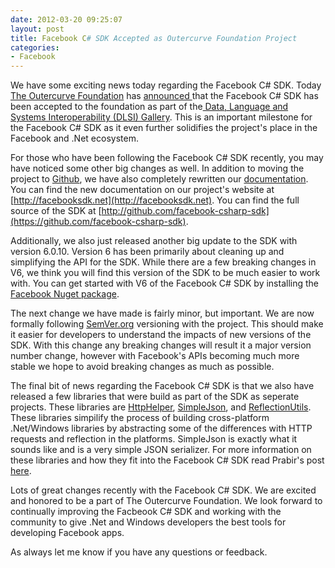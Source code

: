 ```yaml
---
date: 2012-03-20 09:25:07
layout: post
title: Facebook C# SDK Accepted as Outercurve Foundation Project
categories:
- Facebook
---
```


We have some exciting news today regarding the Facebook C# SDK. Today [The Outercurve Foundation](http://outercurve.org) has [announced ](http://www.outercurve.org/News/articleType/ArticleView/articleId/54/Outercurve-Foundation-Accepts-Facebook-C-SDK-Project)that the Facebook C# SDK has been accepted to the foundation as part of the[ Data, Language and Systems Interoperability (DLSI) Gallery](http://www.outercurve.org/Galleries/DataLanguagesandSystemsInteroperability). This is an important milestone for the Facebook C# SDK as it even further solidifies the project's place in the Facebook and .Net ecosystem.

For those who have been following the Facebook C# SDK recently, you may have noticed some other big changes as well. In addition to moving the project to [Github](https://github.com/facebook-csharp-sdk), we have also completely rewritten our [documentation](http://facebooksdk.net). You can find the new documentation on our project's website at [http://facebooksdk.net](http://facebooksdk.net). You can find the full source of the SDK at [http://github.com/facebook-csharp-sdk](https://github.com/facebook-csharp-sdk).

Additionally, we also just released another big update to the SDK with version 6.0.10. Version 6 has been primarily about cleaning up and simplifying the API for the SDK. While there are a few breaking changes in V6, we think you will find this version of the SDK to be much easier to work with. You can get started with V6 of the Facebook C# SDK by installing the [Facebook Nuget package](http://nuget.org/packages/Facebook).

The next change we have made is fairly minor, but important. We are now formally following [SemVer.org](http://semver.org) versioning with the project. This should make it easier for developers to understand the impacts of new versions of the SDK. With this change any breaking changes will result it a major version number change, however with Facebook's APIs becoming much more stable we hope to avoid breaking changes as much as possible.

The final bit of news regarding the Facebook C# SDK is that we also have released a few libraries that were build as part of the SDK as seperate projects. These libraries are [HttpHelper](https://github.com/facebook-csharp-sdk/http-helper), [SimpleJson](https://github.com/facebook-csharp-sdk/simple-json), and [ReflectionUtils](https://github.com/facebook-csharp-sdk/reflection-utils). These libraries simpilify the process of building cross-platform .Net/Windows libraries by abstracting some of the differences with HTTP requests and reflection in the platforms. SimpleJson is exactly what it sounds like and is a very simple JSON serializer. For more information on these libraries and how they fit into the Facebook C# SDK read Prabir's post [here](http://blog.prabir.me/post/Facebook-CSharp-SDK-Outercurve-Foundation-and-v6-RTW.aspx).

Lots of great changes recently with the Facebook C# SDK. We are excited and honored to be a part of The Outercurve Foundation. We look forward to continually improving the Facbeook C# SDK and working with the community to give .Net and Windows developers the best tools for developing Facebook apps.

As always let me know if you have any questions or feedback.
